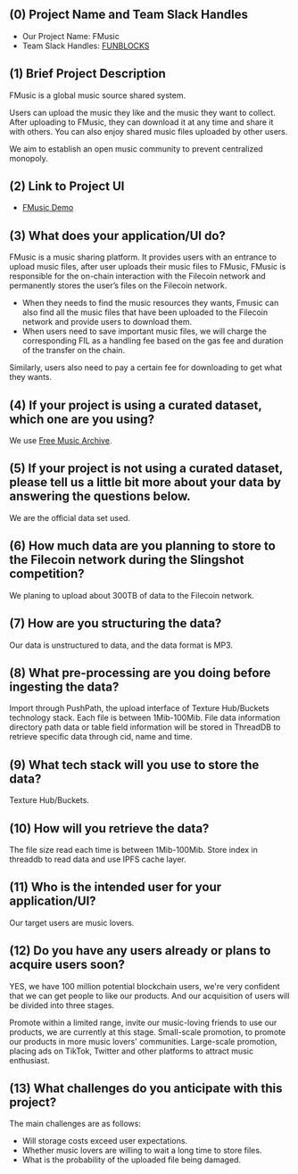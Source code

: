 ## (0) Project Name and Team Slack Handles

- Our Project Name: FMusic
- Team Slack Handles: [FUNBLOCKS](https://funbloks.slack.com/join/shared_invite/zt-hy0c64sg-pGNuL92B~azTpyZz8M6jgg#/)

## (1) Brief Project Description
FMusic is a global music source shared system. 

Users can upload the music they like and the music they want to collect. After uploading to FMusic, they can download it at any time and share it with others. You can also enjoy shared music files uploaded by other users. 

We aim to establish an open music community to prevent centralized monopoly.

## (2) Link to Project UI
- [FMusic Demo](https://axhub.im/ax9/23d60b55baa41e75/#g=1)

## (3) What does your application/UI do?
FMusic is a music sharing platform. It provides users with an entrance to upload music files, after  user uploads their music files to FMusic, FMusic is responsible for the on-chain interaction with the Filecoin network and permanently stores the user’s files on the Filecoin network.

- When they needs to find the music resources they wants, Fmusic can also find all the music files that have been uploaded to the Filecoin network and provide users to download them.
- When users need to save important music files, we will charge the corresponding FIL as a handling fee based on the gas fee and duration of the transfer on the chain.

Similarly, users also need to pay a certain fee for downloading to get what they wants.

## (4) If your project is using a curated dataset, which one are you using?
We use [Free Music Archive](https://github.com/mdeff/fma).

## (5) If your project is not using a curated dataset, please tell us a little bit more about your data by answering the questions below.
We are the official data set used.

## (6) How much data are you planning to store to the Filecoin network during the Slingshot competition?
We planing to upload about 300TB of data to the Filecoin network.

## (7) How are you structuring the data?
Our data is unstructured to data, and the data format is MP3.

## (8) What pre-processing are you doing before ingesting the data?
Import through PushPath, the upload interface of Texture Hub/Buckets technology stack. Each file is between 1Mib-100Mib. File data information directory path data or table field information will be stored in ThreadDB to retrieve specific data through cid, name and time.

## (9) What tech stack will you use to store the data?
Texture Hub/Buckets.

## (10) How will you retrieve the data?
The file size read each time is between 1Mib-100Mib. Store index in threaddb to read data and use IPFS cache layer.

## (11) Who is the intended user for your application/UI?
Our target users are music lovers.

## (12) Do you have any users already or plans to acquire users soon?
YES, we have 100 million potential blockchain users, we're very confident that we can get people to like our products. And our acquisition of users will be divided into three stages.

Promote within a limited range, invite our music-loving friends to use our products, we are currently at this stage. Small-scale promotion, to promote our products in more music lovers' communities. Large-scale promotion, placing ads on TikTok, Twitter and other platforms to attract music enthusiast.

## (13) What challenges do you anticipate with this project?
The main challenges are as follows: 
- Will storage costs exceed user expectations.
- Whether music lovers are willing to wait a long time to store files.
- What is the probability of the uploaded file being damaged.

